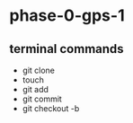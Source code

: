 # phase-0-gps-1

## terminal commands
* git clone 
* touch
* git add
* git commit
* git checkout -b
